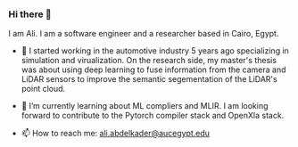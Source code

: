 ### Hi there 👋
I am Ali. I am a software engineer and a researcher based in Cairo, Egypt.

<!--
**aliabdelkader/aliabdelkader** is a ✨ _special_ ✨ repository because its `README.md` (this file) appears on your GitHub profile.

Here are some ideas to get you started:

- 🔭 I’m currently working on ...
- 🌱 I’m currently learning ...
- 👯 I’m looking to collaborate on ...
- 🤔 I’m looking for help with ...
- 💬 Ask me about ...
- 📫 How to reach me: ...
- 😄 Pronouns: ...
- ⚡ Fun fact: ...
-->

- 🔭 I started working in the automotive industry 5 years ago specializing in simulation and virualization. On the research side, my master's thesis was about using deep learning to fuse information from the camera and LiDAR sensors to improve the semantic segementation of the LiDAR's point cloud.
  
- 🌱 I’m currently learning about ML compliers and MLIR. I am looking forward to contribute to the Pytorch compiler stack and OpenXla stack.

- 📫 How to reach me: ali.abdelkader@aucegypt.edu
   
